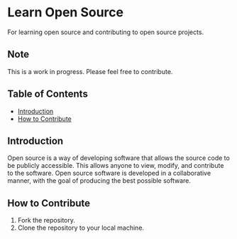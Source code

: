 # Learn Open Source

For learning open source and contributing to open source projects.

## Note

This is a work in progress. Please feel free to contribute.

## Table of Contents

- [Introduction](#introduction)
- [How to Contribute](#how-to-contribute)

## Introduction

Open source is a way of developing software that allows the source code to be publicly accessible. This allows anyone to view, modify, and contribute to the software. Open source software is developed in a collaborative manner, with the goal of producing the best possible software.

## How to Contribute

1. Fork the repository.
2. Clone the repository to your local machine.

